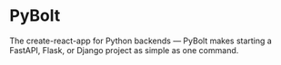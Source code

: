 # PyBolt
The create-react-app for Python backends — PyBolt makes starting a FastAPI, Flask, or Django project as simple as one command.
